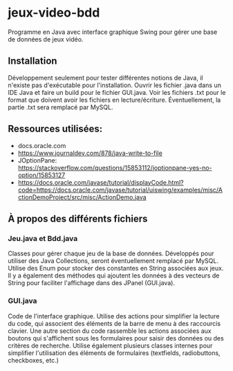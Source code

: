 # jeux-video-bdd
Programme en Java avec interface graphique Swing pour gérer une base de données de jeux vidéo.

## Installation
Développement seulement pour tester différentes notions de Java, il n'existe pas d'exécutable pour l'installation.
Ouvrir les fichier .java dans un IDE Java et faire un build pour le fichier GUI.java. Voir les fichiers .txt pour
le format que doivent avoir les fichiers en lecture/écriture. Éventuellement, la partie .txt sera remplacé par MySQL.

## Ressources utilisées:
- docs.oracle.com
- https://www.journaldev.com/878/java-write-to-file
- JOptionPane: https://stackoverflow.com/questions/15853112/joptionpane-yes-no-option/15853127
- https://docs.oracle.com/javase/tutorial/displayCode.html?code=https://docs.oracle.com/javase/tutorial/uiswing/examples/misc/ActionDemoProject/src/misc/ActionDemo.java

## À propos des différents fichiers

### Jeu.java et Bdd.java
Classes pour gérer chaque jeu de la base de données. Développés pour utiliser des Java Collections, seront éventuellement
remplacé par MySQL. Utilise des Enum pour stocker des constantes en String associées aux jeux. Il y a également des
méthodes qui ajoutent les données à des vecteurs de String pour faciliter l'affichage dans des JPanel (GUI.java).

### GUI.java
Code de l'interface graphique. Utilise des actions pour simplifier la lecture du code, qui associent des éléments de
la barre de menu à des raccourcis clavier. Une autre section du code rassemble les actions associées aux boutons qui
s'affichent sous les formulaires pour saisir des données ou des critères de recherche. Utilise également plusieurs classes
internes pour simplifier l'utilisation des éléments de formulaires (textfields, radiobuttons, checkboxes, etc.)
